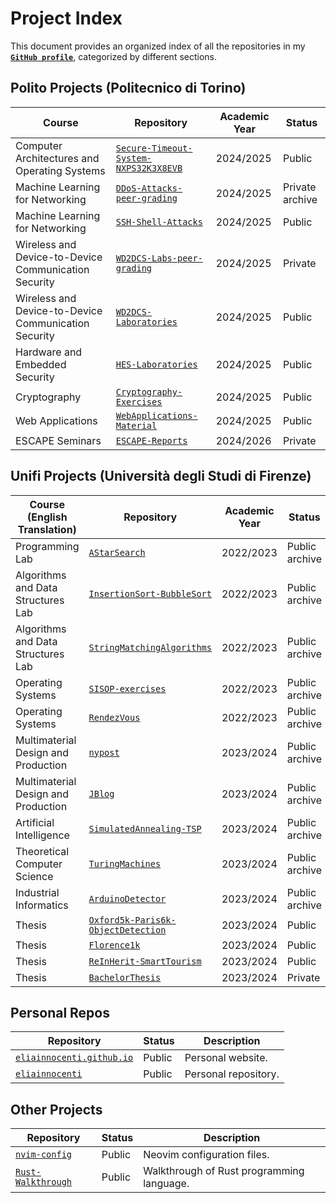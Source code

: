 # Project Index

This document provides an organized index of all the repositories in my [**`GitHub profile`**](https://github.com/eliainnocenti), categorized by different sections.

## Polito Projects (Politecnico di Torino)

| Course | Repository | Academic Year | Status |
|--------|------------|---------------|--------|
| Computer Architectures and Operating Systems | [`Secure-Timeout-System-NXPS32K3X8EVB`](https://github.com/eliainnocenti/Secure-Timeout-System-NXPS32K3X8EVB) | 2024/2025 | Public |
| Machine Learning for Networking | [`DDoS-Attacks-peer-grading`](https://github.com/eliainnocenti/DDoS-Attacks-peer-grading) | 2024/2025 | Private archive |
| Machine Learning for Networking | [`SSH-Shell-Attacks`](https://github.com/eliainnocenti/SSH-Shell-Attacks) | 2024/2025 | Public |
| Wireless and Device-to-Device Communication Security | [`WD2DCS-Labs-peer-grading`](https://github.com/eliainnocenti/WD2DCS-Labs-peer-grading) | 2024/2025 | Private |
| Wireless and Device-to-Device Communication Security | [`WD2DCS-Laboratories`](https://github.com/eliainnocenti/WD2DCS-Laboratories) | 2024/2025 | Public |
| Hardware and Embedded Security | [`HES-Laboratories`](https://github.com/eliainnocenti/HES-Laboratories) | 2024/2025 | Public |
| Cryptography | [`Cryptography-Exercises`](https://github.com/eliainnocenti/Cryptography-Exercises) | 2024/2025 | Public |
| Web Applications | [`WebApplications-Material`](https://github.com/eliainnocenti/WebApplications-Material) | 2024/2025 | Public |
| ESCAPE Seminars | [`ESCAPE-Reports`](https://github.com/eliainnocenti/ESCAPE-Reports) | 2024/2026 | Private |

## Unifi Projects (Università degli Studi di Firenze)

| Course (English Translation) | Repository | Academic Year | Status |
|------------------------------|------------|---------------|--------|
| Programming Lab | [`AStarSearch`](https://github.com/eliainnocenti/AStarSearch) | 2022/2023 | Public archive |
| Algorithms and Data Structures Lab | [`InsertionSort-BubbleSort`](https://github.com/eliainnocenti/InsertionSort-BubbleSort) | 2022/2023 | Public archive |
| Algorithms and Data Structures Lab | [`StringMatchingAlgorithms`](https://github.com/eliainnocenti/StringMatchingAlgorithms) | 2022/2023 | Public archive |
| Operating Systems | [`SISOP-exercises`](https://github.com/eliainnocenti/SISOP-exercises) | 2022/2023 | Public archive |
| Operating Systems | [`RendezVous`](https://github.com/eliainnocenti/RendezVous) | 2022/2023 | Public archive |
| Multimaterial Design and Production | [`nypost`](https://github.com/eliainnocenti/nypost) | 2023/2024 | Public archive |
| Multimaterial Design and Production | [`JBlog`](https://github.com/eliainnocenti/JBlog) | 2023/2024 | Public archive |
| Artificial Intelligence | [`SimulatedAnnealing-TSP`](https://github.com/eliainnocenti/SimulatedAnnealing-TSP) | 2023/2024 | Public archive |
| Theoretical Computer Science | [`TuringMachines`](https://github.com/eliainnocenti/TuringMachines) | 2023/2024 | Public archive |
| Industrial Informatics | [`ArduinoDetector`](https://github.com/eliainnocenti/ArduinoDetector) | 2023/2024 | Public archive |
| Thesis | [`Oxford5k-Paris6k-ObjectDetection`](https://github.com/eliainnocenti/Oxford5k-Paris6k-ObjectDetection) | 2023/2024 | Public |
| Thesis | [`Florence1k`](https://github.com/eliainnocenti/Florence1k) | 2023/2024 | Public |
| Thesis | [`ReInHerit-SmartTourism`](https://github.com/eliainnocenti/ReInHerit-SmartTourism) | 2023/2024 | Public |
| Thesis | [`BachelorThesis`](https://github.com/eliainnocenti/BachelorThesis) | 2023/2024 | Private |

## Personal Repos

| Repository | Status | Description |
|------------|--------|-------------|
| [`eliainnocenti.github.io`](https://github.com/eliainnocenti/eliainnocenti.github.io) | Public | Personal website. |
| [`eliainnocenti`](https://github.com/eliainnocenti/eliainnocenti) | Public | Personal repository. |

## Other Projects

| Repository | Status | Description |
|------------|--------|-------------|
| [`nvim-config`](https://github.com/eliainnocenti/nvim-config) | Public | Neovim configuration files. |
| [`Rust-Walkthrough`](https://github.com/eliainnocenti/Rust-Walkthrough) | Public | Walkthrough of Rust programming language. |
